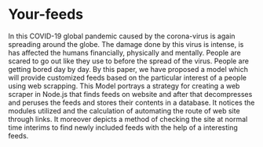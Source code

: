 # Your-feeds
In this COVID-19 global pandemic caused by the corona-virus is again spreading around the globe. The damage done by this virus is intense, is has affected the humans financially, physically and mentally. People are scared to go out like they use to before the spread of the virus. People are getting bored day by day.  By this paper, we have proposed a model which will provide customized feeds based on the particular interest of a people using web scrapping. This Model portrays a strategy for creating a web scraper in Node.js that finds feeds on website and after that decompresses and peruses the feeds and stores their contents in a database. It notices the modules utilized and the calculation of automating the route of web site through links. It moreover depicts a method of checking the site at normal time interims to find newly included feeds with the help of a interesting feeds.
